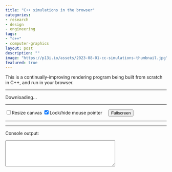 ```yaml
---
title: "C++ simulations in the browser"
categories:
- research
- design
- engineering
tags:
- "c++"
- computer-graphics
layout: post
description: ""
image: "https://p13i.io/assets/2023-08-01-cc-simulations-thumbnail.jpg"
featured: true
---
```


This is a continually-improving rendering program being built from scratch in C++, and run in your browser.

<hr/>
<div id="spinner"></div>
<div id="status">Downloading...</div>
<hr/>
<span id="controls">
    <span>
        <input type="checkbox" id="resize">Resize canvas
    </span>
    <span>
        <input type="checkbox" id="pointerLock" checked="checked">Lock/hide mouse pointer &nbsp;&nbsp;&nbsp;
    </span>
    <span>
        <input type="button" value="Fullscreen" onclick='Module.requestFullscreen(document.getElementById("pointerLock").checked,document.getElementById("resize").checked)'>
    </span>
</span>
<progress value="0" max="100" id="progress" hidden="1"></progress>
<hr/>
<canvas id="canvas" oncontextmenu="event.preventDefault()" tabindex="-1"></canvas>
<hr/>
<p>Console output:</p>
<textarea id="output" rows="5" cols="40"></textarea>
<script type="text/javascript" src="https://p13i.io/cs/wasm.js"></script>
<script type="text/javascript" src="https://p13i.io/cs/index.js"></script>
